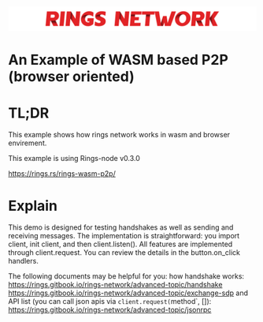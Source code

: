 <picture>
  <source media="(prefers-color-scheme: dark)" srcset="https://static.ringsnetwork.io/ringsnetwork_logo.png">
  <img alt="Rings Network" src="https://raw.githubusercontent.com/RingsNetwork/asserts/main/logo/rings_network_red.png">
</picture>


An Example of WASM based P2P (browser oriented)
====

# TL;DR

This example shows how rings network works in wasm and browser envirement.

This example is using Rings-node v0.3.0

https://rings.rs/rings-wasm-p2p/

# Explain

This demo is designed for testing handshakes as well as sending and receiving messages. The implementation is straightforward: you import client, init client, and then client.listen(). All features are implemented through client.request. You can review the details in the button.on_click handlers.

The following documents may be helpful for you:
how handshake works:
       https://rings.gitbook.io/rings-network/advanced-topic/handshake
       https://rings.gitbook.io/rings-network/advanced-topic/exchange-sdp
and API list (you can call json apis via `client.request(`method`, [<params>]):
       https://rings.gitbook.io/rings-network/advanced-topic/jsonrpc
